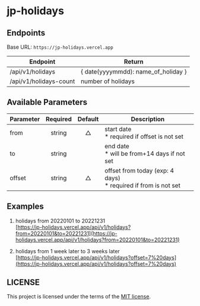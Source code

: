 # jp-holidays

## Endpoints

Base URL: `https://jp-holidays.vercel.app`

| Endpoint               | Return                              |
| ---------------------- | ----------------------------------- |
| /api/v1/holidays       | { date(yyyymmdd): name_of_holiday } |
| /api/v1/holidays-count | number of holidays                  |

## Available Parameters

| Parameter | Required | Default | Description                                                           |
| --------- | :------: | :-----: | --------------------------------------------------------------------- |
| from      |  string  |    △    | start date <br /> \* required if offset is not set                    |
| to        |  string  |         | end date <br /> \* will be from+14 days if not set                    |
| offset    |  string  |    △    | offset from today (exp: 4 days) <br /> \* required if from is not set |

## Examples

1. holidays from 20220101 to 20221231  
   [https://jp-holidays.vercel.app/api/v1/holidays?from=20220101&to=20221231](https://jp-holidays.vercel.app/api/v1/holidays?from=20220101&to=20221231)

2. holidays from 1 week later to 3 weeks later  
   [https://jp-holidays.vercel.app/api/v1/holidays?offset=7%20days](https://jp-holidays.vercel.app/api/v1/holidays?offset=7%20days)

## LICENSE

This project is licensed under the terms of the [MIT license](/LICENSE).
